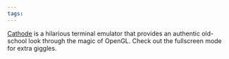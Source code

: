```yaml
---
tags: 
---
```


[Cathode](http://www.secretgeometry.com/apps/cathode/) is a hilarious terminal emulator that provides an authentic old-school look through the magic of OpenGL. Check out the fullscreen mode for extra giggles.
